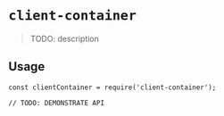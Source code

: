 # `client-container`

> TODO: description

## Usage

```
const clientContainer = require('client-container');

// TODO: DEMONSTRATE API
```
